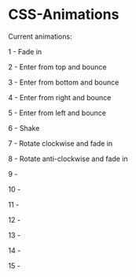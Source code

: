 # CSS-Animations

Current animations:

1 - Fade in

2 - Enter from top and bounce

3 - Enter from bottom and bounce

4 - Enter from right and bounce

5 - Enter from left and bounce

6 - Shake

7 - Rotate clockwise and fade in

8 - Rotate anti-clockwise and fade in

9 -

10 -

11 -

12 -

13 -

14 -

15 -
